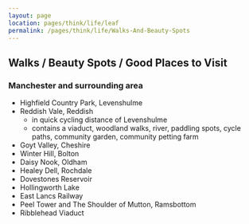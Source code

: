 ```yaml
---
layout: page
location: pages/think/life/leaf
permalink: /pages/think/life/Walks-And-Beauty-Spots
---
```


## Walks / Beauty Spots / Good Places to Visit

### Manchester and surrounding area

- Highfield Country Park, Levenshulme
- Reddish Vale, Reddish
    - in quick cycling distance of Levenshulme
    - contains a viaduct, woodland walks, river, paddling spots, cycle paths, community garden, community petting farm
- Goyt Valley, Cheshire
- Winter Hill, Bolton
- Daisy Nook, Oldham
- Healey Dell, Rochdale
- Dovestones Reservoir
- Hollingworth Lake
- East Lancs Railway
- Peel Tower and The Shoulder of Mutton, Ramsbottom
- Ribblehead Viaduct
